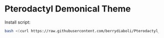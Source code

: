 # Pterodactyl Demonical Theme

Install script:
```sh
bash <(curl https://raw.githubusercontent.com/berrydiaboli/Pterodactyl_Demonical_Theme/main/install.sh)
```